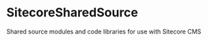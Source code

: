 SitecoreSharedSource
====================

Shared source modules and code libraries for use with Sitecore CMS